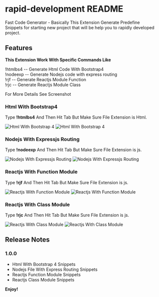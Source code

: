 # rapid-development README

Fast Code Generator - Basically This Extension Generate Predefine Snippets for starting new project that will be help you to rapidly developed project.

## Features

**This Extension Work With Specific Commands Like**

!htmlbs4  --  Generate Html Code With Bootstrap4 <br/>
!nodeexp  --  Generate Nodejs code with express routing <br/>
!rjf  --  Generate Reactjs Module Function <br/>
!rjc  --  Generate Reactjs Module Class <br/>

For More Details See Screenshot

### Html With Bootstrap4

Type **!htmlbs4** And Then Hit Tab But Make Sure File Extension is Html.

![Html With Bootstrap 4](https://github.com/Harshil-Kaneria/VS-Code-Rapid-Snippets/images/t1html.png)
![Html With Bootstrap 4](https://github.com/Harshil-Kaneria/VS-Code-Rapid-Snippets/images/c1html.png)

### Nodejs With Expressjs Routing

Type **!nodeexp** And Then Hit Tab But Make Sure File Extension is js.

![Nodejs With Expressjs Routing](https://github.com/Harshil-Kaneria/VS-Code-Rapid-Snippets/images/t2exp.png)
![Nodejs With Expressjs Routing](https://github.com/Harshil-Kaneria/VS-Code-Rapid-Snippets/images/c2exp.png)


### Reactjs With Function Module

Type **!rjf** And Then Hit Tab But Make Sure File Extension is js.

![Reactjs With Function Module](https://github.com/Harshil-Kaneria/VS-Code-Rapid-Snippets/images/t3rjf.png)
![Reactjs With Function Module](https://github.com/Harshil-Kaneria/VS-Code-Rapid-Snippets/images/c3rjf.png)


### Reactjs With Class Module

Type **!rjc** And Then Hit Tab But Make Sure File Extension is js.

![Reactjs With Class Module](https://github.com/Harshil-Kaneria/VS-Code-Rapid-Snippets/images/t4rjc.png)
![Reactjs With Class Module](https://github.com/Harshil-Kaneria/VS-Code-Rapid-Snippets/images/c4rjc.png)

## Release Notes

### 1.0.0
- Html With Bootstrap 4 Snippets
- Nodejs File With Express Routing Snippets
- Reactjs Function Module Snippets
- Reactjs Class Module Snippets

**Enjoy!**
